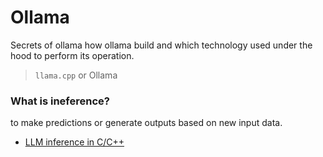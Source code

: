 # Ollama
Secrets of ollama how ollama build and which technology used under the hood to perform its operation.


> `llama.cpp` or Ollama


### What is ineference?
to make predictions or generate outputs based on new input data.


* [LLM inference in C/C++](https://github.com/ggml-org/llama.cpp)
